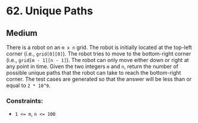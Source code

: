 # 62. Unique Paths

## Medium

There is a robot on an `m x n` grid. The robot is initially located at the top-left corner (i.e., `grid[0][0]`). The
robot tries to move to the bottom-right corner (i.e., `grid[m - 1][n - 1]`). The robot can only move either down or
right at any point in time. Given the two integers `m` and `n`, return the number of possible unique paths that the
robot can take to reach the bottom-right corner. The test cases are generated so that the answer will be less than or
equal to `2 * 10^9`.

### Constraints:

- `1 <= m`, `n <= 100`
